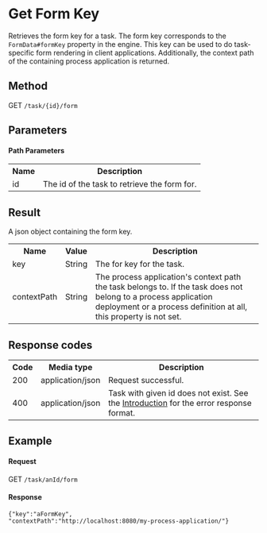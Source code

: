 Get Form Key
============

Retrieves the form key for a task. The form key corresponds to the `FormData#formKey` property in the engine.
This key can be used to do task-specific form rendering in client applications. Additionally, the context path of the containing process application is returned.


Method
------

GET `/task/{id}/form`


Parameters
---------- 

#### Path Parameters

<table class="table table-striped">
  <tr>
    <th>Name</th>
    <th>Description</th>
  </tr>
  <tr>
    <td>id</td>
    <td>The id of the task to retrieve the form for.</td>
  </tr>
</table>


Result
------

A json object containing the form key.

<table class="table table-striped">
  <tr>
    <th>Name</th>
    <th>Value</th>
    <th>Description</th>
  </tr>
  <tr>
    <td>key</td>
    <td>String</td>
    <td>The for key for the task.</td>
  </tr>
  <tr>
    <td>contextPath</td>
    <td>String</td>
    <td>The process application's context path the task belongs to. If the task does not belong to a process application deployment or a process definition at all, this property is not set.</td>
  </tr>
</table>


Response codes
--------------

<table class="table table-striped">
  <tr>
    <th>Code</th>
    <th>Media type</th>
    <th>Description</th>
  </tr>
  <tr>
    <td>200</td>
    <td>application/json</td>
    <td>Request successful.</td>
  </tr>
  <tr>
    <td>400</td>
    <td>application/json</td>
    <td>Task with given id does not exist. See the <a href="/api-references/rest/#!/overview/introduction">Introduction</a> for the error response format.</td>
  </tr>
</table>


Example
-------

#### Request

GET `/task/anId/form`

#### Response

    {"key":"aFormKey",
    "contextPath":"http://localhost:8080/my-process-application/"}